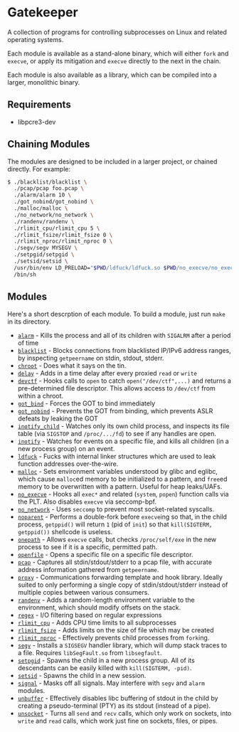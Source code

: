 # Gatekeeper

A collection of programs for controlling subprocesses on Linux and related operating systems.

Each module is available as a stand-alone binary, which will either `fork` and `execve`, or apply its mitigation and `execve` directly to the next in the chain.

Each module is also available as a library, which can be compiled into a larger, monolithic binary.

## Requirements

- libpcre3-dev

## Chaining Modules

The modules are designed to be included in a larger project, or chained directly.  For example:

```sh
$ ./blacklist/blacklist \
  ./pcap/pcap foo.pcap \
  ./alarm/alarm 10 \
  ./got_nobind/got_nobind \
  ./malloc/malloc \
  ./no_network/no_network \
  ./randenv/randenv \
  ./rlimit_cpu/rlimit_cpu 5 \
  ./rlimit_fsize/rlimit_fsize 0 \
  ./rlimit_nproc/rlimit_nproc 0 \
  ./segv/segv MYSEGV \
  ./setpgid/setpgid \
  ./setsid/setsid \
  /usr/bin/env LD_PRELOAD="$PWD/ldfuck/ldfuck.so $PWD/no_execve/no_execve.so" \
  /bin/sh
```

## Modules

Here's a short descrption of each module.  To build a module, just run `make` in its directory.

- [`alarm`](alarm/README.md) - Kills the process and all of its children with `SIGALRM` after a period of time
- [`blacklist`](blacklist/README.md) - Blocks connections from blacklisted IP/IPv6 address ranges, by inspecting `getpeername` on stdin, stdout, stderr.
- [`chroot`](chroot/README.md) - Does what it says on the tin.
- [`delay`](delay/README.md) - Adds in a time delay after every proxied `read` or `write`
- [`devctf`](devctf/README.md) - Hooks calls to `open` to catch `open("/dev/ctf",...)` and returns a pre-determined file descriptor.  This allows access to `/dev/ctf` from within a chroot.
- [`got_bind`](got_bind/README.md) - Forces the GOT to bind immediately
- [`got_nobind`](got_nobind/README.md) - Prevents the GOT from binding, which prevents ASLR defeats by leaking the GOT
- [`inotify_child`](inotify_child/README.md) - Watches only its own child process, and inspects its file table (via `SIGSTOP` and `/proc/.../fd`) to see if any handles are open.
- [`inotify`](inotify/README.md) - Watches for events on a specific file, and kills all children (in a new process group) on an event.
- [`ldfuck`](ldfuck/README.md) - Fucks with internal linker structures which are used to leak function addresses over-the-wire.
- [`malloc`](malloc/README.md) - Sets environment variables understood by glibc and eglibc, which cause `malloc`ed memory to be initialized to a pattern, and `free`ed memory to be overwritten with a pattern.  Useful for heap leaks/UAFs.
- [`no_execve`](no_execve/README.md) - Hooks all `exec*` and related (`system`, `popen`) function calls via the PLT.  Also disables `execve` via seccomp-bpf.
- [`no_network`](no_network/README.md) - Uses `seccomp` to prevent most socket-related syscalls.
- [`noparent`](noparent/README.md) - Performs a double-fork before `execve`ing so that, in the child process, `getppid()` will return `1` (pid of `init`) so that `kill(SIGTERM, getppid())` shellcode is useless.
- [`onepath`](onepath/README.md) - Allows `execve` calls, but checks `/proc/self/exe` in the new process to see if it is a specific, permitted path.
- [`openfile`](openfile/README.md) - Opens a specific file on a specific file descriptor.
- [`pcap`](pcap/README.md) - Captures all stdin/stdout/stderr to a pcap file, with accurate address information gathered from `getpeername`.
- [`proxy`](proxy/README.md) - Communications forwarding template and hook library.  Ideally suited to only performing a single copy of stdin/stdout/stderr instead of multiple copies between various consumers.
- [`randenv`](randenv/README.md) - Adds a random-length environment variable to the environment, which should modify offsets on the stack.
- [`regex`](regex/README.md) - I/O filtering based on regular expressions
- [`rlimit_cpu`](rlimit_cpu/README.md) - Adds CPU time limits to all subprocesses
- [`rlimit_fsize`](rlimit_fsize/README.md) - Adds limits on the size of file which may be created
- [`rlimit_nproc`](rlimit_nproc/README.md) - Effectively prevents child processes from `fork`ing.
- [`segv`](segv/README.md) - Installs a `SIGSEGV` handler library, which will dump stack traces to a file.  Requires `libSegFault.so` from `libsegfault`.
- [`setpgid`](setpgid/README.md) - Spawns the child in a new process group.  All of its descendants can be easily killed with `kill(SIGTERM, -pid)`.
- [`setsid`](setsid/README.md) - Spawns the child in a new session.
- [`signal`](signal/README.md) - Masks off all signals.  May interfere with `segv` and `alarm` modules.
- [`unbuffer`](unbuffer/README.md) - Effectively disables libc buffering of stdout in the child by creating a pseudo-terminal (PTY) as its stdout (instead of a pipe).
- [`unsocket`](unsocket/README.md) - Turns all `send` and `recv` calls, which only work on sockets, into `write` and `read` calls, which work just fine on sockets, files, or pipes.

